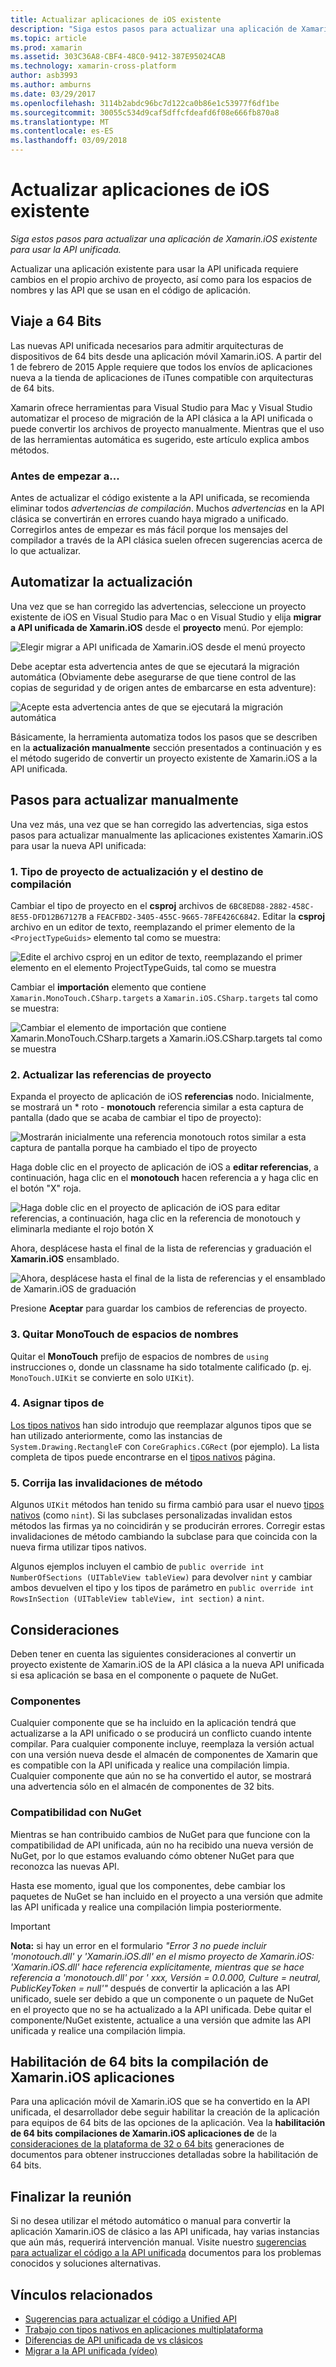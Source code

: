 ```yaml
---
title: Actualizar aplicaciones de iOS existente
description: "Siga estos pasos para actualizar una aplicación de Xamarin.iOS existente para usar la API unificada."
ms.topic: article
ms.prod: xamarin
ms.assetid: 303C36A8-CBF4-48C0-9412-387E95024CAB
ms.technology: xamarin-cross-platform
author: asb3993
ms.author: amburns
ms.date: 03/29/2017
ms.openlocfilehash: 3114b2abdc96bc7d122ca0b86e1c53977f6df1be
ms.sourcegitcommit: 30055c534d9caf5dffcfdeafd6f08e666fb870a8
ms.translationtype: MT
ms.contentlocale: es-ES
ms.lasthandoff: 03/09/2018
---
```

# <a name="updating-existing-ios-apps"></a>Actualizar aplicaciones de iOS existente

_Siga estos pasos para actualizar una aplicación de Xamarin.iOS existente para usar la API unificada._

Actualizar una aplicación existente para usar la API unificada requiere cambios en el propio archivo de proyecto, así como para los espacios de nombres y las API que se usan en el código de aplicación.

## <a name="the-road-to-64-bits"></a>Viaje a 64 Bits

Las nuevas API unificada necesarios para admitir arquitecturas de dispositivos de 64 bits desde una aplicación móvil Xamarin.iOS. A partir del 1 de febrero de 2015 Apple requiere que todos los envíos de aplicaciones nueva a la tienda de aplicaciones de iTunes compatible con arquitecturas de 64 bits.

Xamarin ofrece herramientas para Visual Studio para Mac y Visual Studio automatizar el proceso de migración de la API clásica a la API unificada o puede convertir los archivos de proyecto manualmente. Mientras que el uso de las herramientas automática es sugerido, este artículo explica ambos métodos.

### <a name="before-you-start"></a>Antes de empezar a...

Antes de actualizar el código existente a la API unificada, se recomienda eliminar todos *advertencias de compilación*. Muchos *advertencias* en la API clásica se convertirán en errores cuando haya migrado a unificado. Corregirlos antes de empezar es más fácil porque los mensajes del compilador a través de la API clásica suelen ofrecen sugerencias acerca de lo que actualizar.

## <a name="automated-updating"></a>Automatizar la actualización

Una vez que se han corregido las advertencias, seleccione un proyecto existente de iOS en Visual Studio para Mac o en Visual Studio y elija **migrar a API unificada de Xamarin.iOS** desde el **proyecto** menú. Por ejemplo:

![](updating-ios-apps-images/beta-tool1.png "Elegir migrar a API unificada de Xamarin.iOS desde el menú proyecto")

Debe aceptar esta advertencia antes de que se ejecutará la migración automática (Obviamente debe asegurarse de que tiene control de las copias de seguridad y de origen antes de embarcarse en esta adventure):

![](updating-ios-apps-images/beta-tool2.png "Acepte esta advertencia antes de que se ejecutará la migración automática")

Básicamente, la herramienta automatiza todos los pasos que se describen en la **actualización manualmente** sección presentados a continuación y es el método sugerido de convertir un proyecto existente de Xamarin.iOS a la API unificada.

## <a name="steps-to-update-manually"></a>Pasos para actualizar manualmente

Una vez más, una vez que se han corregido las advertencias, siga estos pasos para actualizar manualmente las aplicaciones existentes Xamarin.iOS para usar la nueva API unificada:

### <a name="1-update-project-type--build-target"></a>1. Tipo de proyecto de actualización y el destino de compilación

Cambiar el tipo de proyecto en el **csproj** archivos de `6BC8ED88-2882-458C-8E55-DFD12B67127B` a `FEACFBD2-3405-455C-9665-78FE426C6842`. Editar la **csproj** archivo en un editor de texto, reemplazando el primer elemento de la `<ProjectTypeGuids>` elemento tal como se muestra:

![](updating-ios-apps-images/csproj.png "Edite el archivo csproj en un editor de texto, reemplazando el primer elemento en el elemento ProjectTypeGuids, tal como se muestra")

Cambiar el **importación** elemento que contiene `Xamarin.MonoTouch.CSharp.targets` a `Xamarin.iOS.CSharp.targets` tal como se muestra:

![](updating-ios-apps-images/csproj2.png "Cambiar el elemento de importación que contiene Xamarin.MonoTouch.CSharp.targets a Xamarin.iOS.CSharp.targets tal como se muestra")

### <a name="2-update-project-references"></a>2. Actualizar las referencias de proyecto

Expanda el proyecto de aplicación de iOS **referencias** nodo. Inicialmente, se mostrará un * roto - **monotouch** referencia similar a esta captura de pantalla (dado que se acaba de cambiar el tipo de proyecto):

![](updating-ios-apps-images/references.png "Mostrarán inicialmente una referencia monotouch rotos similar a esta captura de pantalla porque ha cambiado el tipo de proyecto")

Haga doble clic en el proyecto de aplicación de iOS a **editar referencias**, a continuación, haga clic en el **monotouch** hacen referencia a y haga clic en el botón "X" roja.

![](updating-ios-apps-images/references-delete-monotouch-sml.png "Haga doble clic en el proyecto de aplicación de iOS para editar referencias, a continuación, haga clic en la referencia de monotouch y eliminarla mediante el rojo botón X")

Ahora, desplácese hasta el final de la lista de referencias y graduación el **Xamarin.iOS** ensamblado.

![](updating-ios-apps-images/references-add-xamarinios-sml.png "Ahora, desplácese hasta el final de la lista de referencias y el ensamblado de Xamarin.iOS de graduación")

Presione **Aceptar** para guardar los cambios de referencias de proyecto.

### <a name="3-remove-monotouch-from-namespaces"></a>3. Quitar MonoTouch de espacios de nombres

Quitar el **MonoTouch** prefijo de espacios de nombres de `using` instrucciones o, donde un classname ha sido totalmente calificado (p. ej. `MonoTouch.UIKit` se convierte en solo `UIKit`).

### <a name="4-remap-types"></a>4. Asignar tipos de

[Los tipos nativos](~/cross-platform/macios/nativetypes.md) han sido introdujo que reemplazar algunos tipos que se han utilizado anteriormente, como las instancias de `System.Drawing.RectangleF` con `CoreGraphics.CGRect` (por ejemplo). La lista completa de tipos puede encontrarse en el [tipos nativos](~/cross-platform/macios/nativetypes.md) página.

### <a name="5-fix-method-overrides"></a>5. Corrija las invalidaciones de método

Algunos `UIKit` métodos han tenido su firma cambió para usar el nuevo [tipos nativos](~/cross-platform/macios/nativetypes.md) (como `nint`). Si las subclases personalizadas invalidan estos métodos las firmas ya no coincidirán y se producirán errores. Corregir estas invalidaciones de método cambiando la subclase para que coincida con la nueva firma utilizar tipos nativos.

Algunos ejemplos incluyen el cambio de `public override int NumberOfSections (UITableView tableView)` para devolver `nint` y cambiar ambos devuelven el tipo y los tipos de parámetro en `public override int RowsInSection (UITableView tableView, int section)` a `nint`.

## <a name="considerations"></a>Consideraciones

Deben tener en cuenta las siguientes consideraciones al convertir un proyecto existente de Xamarin.iOS de la API clásica a la nueva API unificada si esa aplicación se basa en el componente o paquete de NuGet.

### <a name="components"></a>Componentes

Cualquier componente que se ha incluido en la aplicación tendrá que actualizarse a la API unificado o se producirá un conflicto cuando intente compilar. Para cualquier componente incluye, reemplaza la versión actual con una versión nueva desde el almacén de componentes de Xamarin que es compatible con la API unificada y realice una compilación limpia. Cualquier componente que aún no se ha convertido el autor, se mostrará una advertencia sólo en el almacén de componentes de 32 bits.

### <a name="nuget-support"></a>Compatibilidad con NuGet

Mientras se han contribuido cambios de NuGet para que funcione con la compatibilidad de API unificada, aún no ha recibido una nueva versión de NuGet, por lo que estamos evaluando cómo obtener NuGet para que reconozca las nuevas API.

Hasta ese momento, igual que los componentes, debe cambiar los paquetes de NuGet se han incluido en el proyecto a una versión que admite las API unificada y realice una compilación limpia posteriormente.

> [!IMPORTANT]
> **Nota:** si hay un error en el formulario _"Error 3 no puede incluir 'monotouch.dll' y 'Xamarin.iOS.dll' en el mismo proyecto de Xamarin.iOS: 'Xamarin.iOS.dll' hace referencia explícitamente, mientras que se hace referencia a 'monotouch.dll' por ' xxx, Versión = 0.0.000, Culture = neutral, PublicKeyToken = null'"_ después de convertir la aplicación a las API unificado, suele ser debido a que un componente o un paquete de NuGet en el proyecto que no se ha actualizado a la API unificada. Debe quitar el componente/NuGet existente, actualice a una versión que admite las API unificada y realice una compilación limpia.

## <a name="enabling-64-bit-builds-of-xamarinios-apps"></a>Habilitación de 64 bits la compilación de Xamarin.iOS aplicaciones

Para una aplicación móvil de Xamarin.iOS que se ha convertido en la API unificada, el desarrollador debe seguir habilitar la creación de la aplicación para equipos de 64 bits de las opciones de la aplicación. Vea la **habilitación de 64 bits compilaciones de Xamarin.iOS aplicaciones de** de la [consideraciones de la plataforma de 32 o 64 bits](~/cross-platform/macios/32-and-64/index.md#enable-64) generaciones de documentos para obtener instrucciones detalladas sobre la habilitación de 64 bits.

## <a name="finishing-up"></a>Finalizar la reunión

Si no desea utilizar el método automático o manual para convertir la aplicación Xamarin.iOS de clásico a las API unificada, hay varias instancias que aún más, requerirá intervención manual. Visite nuestro [sugerencias para actualizar el código a la API unificada](~/cross-platform/macios/unified/updating-tips.md) documentos para los problemas conocidos y soluciones alternativas.

## <a name="related-links"></a>Vínculos relacionados

- [Sugerencias para actualizar el código a Unified API](~/cross-platform/macios/unified/updating-tips.md)
- [Trabajo con tipos nativos en aplicaciones multiplataforma](~/cross-platform/macios/native-types-cross-platform.md)
- [Diferencias de API unificada de vs clásicos](https://developer.xamarin.com/releases/ios/api_changes/classic-vs-unified-8.6.0/)
- [Migrar a la API unificada (vídeo)](http://university.xamarin.com/lightninglectures/migrating-to-the-unified-api)
